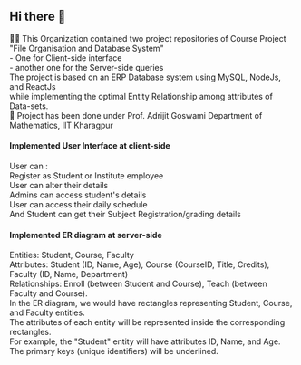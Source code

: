 ## Hi there 👋

<!--

**Here are some ideas to get you started:**
-->
🙋‍♀️ This Organization contained two project repositories of Course Project "File Organisation and Database System"\
      - One for Client-side interface\
      - another one for the Server-side queries\
      The project is based on an ERP Database system using MySQL, NodeJs, and ReactJs\
      while implementing the optimal Entity Relationship among attributes of Data-sets.\
🌈 Project has been done under Prof. Adrijit Goswami Department of Mathematics, IIT Kharagpur
#### Implemented User Interface at client-side
User can :\
Register as Student or Institute employee\
User can alter their details\
Admins can access student's details\
User can access their daily schedule\
And Student can get their Subject Registration/grading details
#### Implemented ER diagram at server-side
Entities: Student, Course, Faculty\
Attributes: Student (ID, Name, Age), Course (CourseID, Title, Credits), Faculty (ID, Name, Department)\
Relationships: Enroll (between Student and Course), Teach (between Faculty and Course).\
In the ER diagram, we would have rectangles representing Student, Course, and Faculty entities.\
The attributes of each entity will be represented inside the corresponding rectangles.\
For example, the "Student" entity will have attributes ID, Name, and Age.\
The primary keys (unique identifiers) will be underlined.
 




